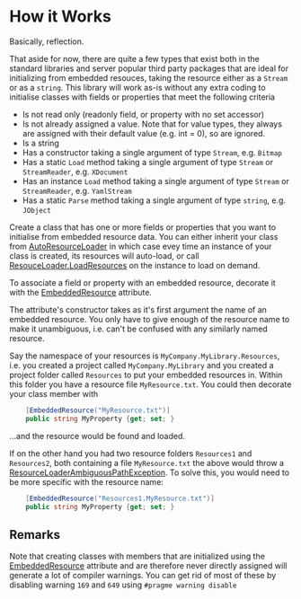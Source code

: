 # How it Works

Basically, reflection.

That aside for now, there are quite a few types that exist both in the standard libraries and server popular third party packages that are ideal for initializing from embedded resouces, taking the resource either as a `Stream` or as a `string`. This library will work as-is without any extra coding to initialise classes with fields or properties that meet the following criteria

* Is not read only (readonly field, or property with no set accessor)
* Is not already assigned a value. Note that for value types, they always are assigned with their default value (e.g. int = 0), so are ignored.
* Is a string
* Has a constructor taking a single argument of type `Stream`, e.g. `Bitmap`
* Has a static `Load` method taking a single argument of type `Stream` or `StreamReader`, e.g. `XDocument`
* Has an instance `Load` method taking a single argument of type `Stream` or `StreamReader`, e.g.  `YamlStream`
* Has a static `Parse` method taking a single argument of type `string`, e.g. `JObject`

Create a class that has one or more fields or properties that you want to initialise from embedded resource data. You can either inherit your class from [AutoResourceLoader](xef:Firefly.EmbeddedResourceLoader.AutoResourceLoader) in which case evey time an instance of your class is created, its resources will auto-load, or call [ResouceLoader.LoadResources](xref:Firefly.EmbeddedResourceLoader.ResourceLoader.LoadResources(System.Object)) on the instance to load on demand.

To associate a field or property with an embedded resource, decorate it with the [EmbeddedResource](xref:Firefly.EmbeddedResourceLoader.EmbeddedResourceAttribute) attribute.

The attribute's constructor takes as it's first argument the name of an embedded resource. You only have to give enough of the resource name to make it unambiguous, i.e. can't be confused with any similarly named resource.

Say the namespace of your resources is `MyCompany.MyLibrary.Resources`, i.e. you created a project called `MyCompany.MyLibrary` and you created a project folder called `Resources` to put your embedded resources in. Within this folder you have a resource file `MyResource.txt`. You could then decorate your class member with

```csharp
    [EmbeddedResource("MyResource.txt")]
    public string MyProperty {get; set; }
```

...and the resource would be found and loaded.

If on the other hand you had two resource folders `Resources1` and `Resources2`, both containing a file `MyResource.txt` the above would throw a [ResourceLoaderAmbiguousPathException](xref:Firefly.EmbeddedResourceLoader.Exceptions.ResourceLoaderAmbiguousPathException). To solve this, you would need to be more specific with the resource name:

```csharp
    [EmbeddedResource("Resources1.MyResource.txt")]
    public string MyProperty {get; set; }
```

## Remarks

Note that creating classes with members that are initialized using the [EmbeddedResource](xref:Firefly.EmbeddedResourceLoader.EmbeddedResourceAttribute) attribute and are therefore never directly assigned will generate a lot of compiler warnings. You can get rid of most of these by disabling warning `169` and `649` using `#pragme warning disable`